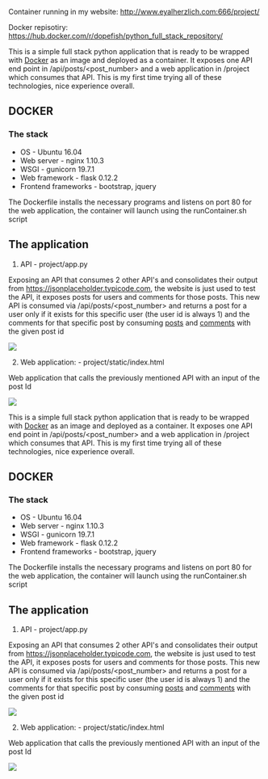 

Container running in my website: http://www.eyalherzlich.com:666/project/

Docker repisotiry: https://hub.docker.com/r/dopefish/python_full_stack_repository/

This is a simple full stack python application that is ready to be wrapped with [Docker](https://www.docker.com/) as an image and deployed as a container. It exposes one API end point in /api/posts/<post_number> and a web application in /project which consumes that API. This is my first time trying all of these technologies, nice experience overall.

## DOCKER
### The stack
* OS - Ubuntu 16.04
* Web server - nginx 1.10.3
* WSGI - gunicorn 19.7.1
* Web framework - flask 0.12.2
* Frontend frameworks - bootstrap, jquery

The Dockerfile installs the necessary programs and listens on port 80 for the web application, the container will launch using the runContainer.sh script

## The application
1. API - project/app.py

Exposing an API that consumes 2 other API's and consolidates their output from https://jsonplaceholder.typicode.com, the website is just used to test the API, it exposes posts for users and comments for those posts. This new API is consumed via /api/posts/<post_number> and returns a post for a user only if it exists for this specific user (the user id is always 1) and the comments for that specific post by consuming [posts](https://jsonplaceholder.typicode.com/posts) and [comments](https://jsonplaceholder.typicode.com/posts/1/comments) with the given post id

![](https://i.imgur.com/KLCFy0L.gif)

2. Web application: - project/static/index.html

Web application that calls the previously mentioned API with an input of the post Id

![](https://i.imgur.com/PIwgRVA.gif)

This is a simple full stack python application that is ready to be wrapped with [Docker](https://www.docker.com/) as an image and deployed as a container. It exposes one API end point in /api/posts/<post_number> and a web application in /project which consumes that API. This is my first time trying all of these technologies, nice experience overall.

## DOCKER
### The stack
* OS - Ubuntu 16.04
* Web server - nginx 1.10.3
* WSGI - gunicorn 19.7.1
* Web framework - flask 0.12.2
* Frontend frameworks - bootstrap, jquery

The Dockerfile installs the necessary programs and listens on port 80 for the web application, the container will launch using the runContainer.sh script

## The application
1. API - project/app.py

Exposing an API that consumes 2 other API's and consolidates their output from https://jsonplaceholder.typicode.com, the website is just used to test the API, it exposes posts for users and comments for those posts. This new API is consumed via /api/posts/<post_number> and returns a post for a user only if it exists for this specific user (the user id is always 1) and the comments for that specific post by consuming [posts](https://jsonplaceholder.typicode.com/posts) and [comments](https://jsonplaceholder.typicode.com/posts/1/comments) with the given post id

![](https://i.imgur.com/KLCFy0L.gif)

2. Web application: - project/static/index.html

Web application that calls the previously mentioned API with an input of the post Id

![](https://i.imgur.com/PIwgRVA.gif)
